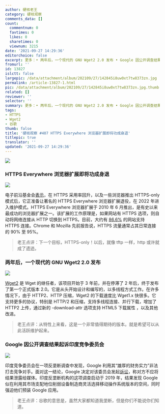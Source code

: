 ```yaml
---
author: 硬核老王
category: 硬核观察
comments_data: []
count:
  commentnum: 0
  favtimes: 0
  likes: 0
  sharetimes: 0
  viewnum: 3215
date: '2021-09-27 14:29:36'
editorchoice: false
excerpt: 更多：• 两年后，一个现代的 GNU Wget2 2.0 发布 • Google 因公开调查结果起诉印度竞争委员会
fromurl: ''
id: 13827
islctt: false
largepic: /data/attachment/album/202109/27/142845i8uw0xt7tw8373zn.jpg
permalink: /article-13827-1.html
pic: /data/attachment/album/202109/27/142845i8uw0xt7tw8373zn.jpg.thumb.jpg
related: []
reviewer: ''
selector: ''
summary: 更多：• 两年后，一个现代的 GNU Wget2 2.0 发布 • Google 因公开调查结果起诉印度竞争委员会
tags:
- HTTPS
- Wget2
- 谷歌
thumb: false
title: '硬核观察 #407 HTTPS Everywhere 浏览器扩展即将功成身退'
titlepic: true
translator: ''
updated: '2021-09-27 14:29:36'
---
```


![](/data/attachment/album/202109/27/142845i8uw0xt7tw8373zn.jpg)


### HTTPS Everywhere 浏览器扩展即将功成身退


![](/data/attachment/album/202109/27/142718q98bebdeenuenwcc.jpg)


电子前沿基金会[表示](https://www.eff.org/deeplinks/2021/09/https-actually-everywhere)，在 HTTPS 采用率回升，以及一些浏览器推出 HTTPS-only 模式后，它正准备让著名的 HTTPS Everywhere 浏览器扩展退役，在 2022 年进入维护模式。HTTPS Everywhere 浏览器扩展于 2010 年 6 月推出，是有史以来最成功的浏览器扩展之一。该扩展的工作原理是，如果网站有 HTTPS 选项，则自动将网络连接从 HTTP 切换到 HTTPS。目前，大约有 [86.6%](https://w3techs.com/technologies/history_overview/ssl_certificate/all/y) 的网站支持 HTTPS 连接。Chrome 和 Mozilla 先前报告说，HTTPS 流量通常占其日常连接的 90% 至 95%。



> 
> 老王点评：下一个目标，HTTPS-only！以后，就像 tftp 一样，http 或许就成了遗迹。
> 
> 
> 


### 两年后，一个现代的 GNU Wget2 2.0 发布


![](/data/attachment/album/202109/27/142903rgcjjcqojtvtoo5j.jpg)


[Wget2](https://gitlab.com/gnuwget/wget2) 是 Wget 的继任者，该项目开始于 3 年前，并在停滞了 2 年后，终于发布了第一个正式版本 2.0。它是从头开始设计和编写的，以多线程方式工作。在许多情况下，由于 HTTP2、HTTP 压缩，Wget2 的下载速度比 Wget1.x 快很多。它支持更多的协议，特别是 HTTP/2 和压缩，支持多线程连接、并行下载，增加了 HTTP2 上传，通过新的 -download-attr 选项支持 HTML5 下载属性 ，以及其他改进。



> 
> 老王点评：从特性上来看，这是一个非常值得期待的版本。就是希望可以从此活跃维护起来。
> 
> 
> 


### Google 因公开调查结果起诉印度竞争委员会


![](/data/attachment/album/202109/27/142921hktgprjnkxmxggmk.jpg)


印度竞争委员会在一项反垄断调查中发现，Google 利用其“雄厚的财务实力”非法打击竞争对手。面对这一结论，Google 决定对该委员会发起[诉讼](https://techcrunch.com/2021/09/23/google-files-writ-with-indian-court-against-local-watchdog-following-report-leak/)，称对方不应将结果泄露给媒体。印度反垄断机构的这项调查启动于 2019 年，结果发现 Google 似在利用其市场支配地位削弱设备制造商灵活选择移动操作系统版本的空间，同时强迫他们预装 Google 应用。



> 
> 老王点评：谷歌的意思是，虽然大家都知道我垄断，但是你们不能说你们知道。
> 
> 
>
